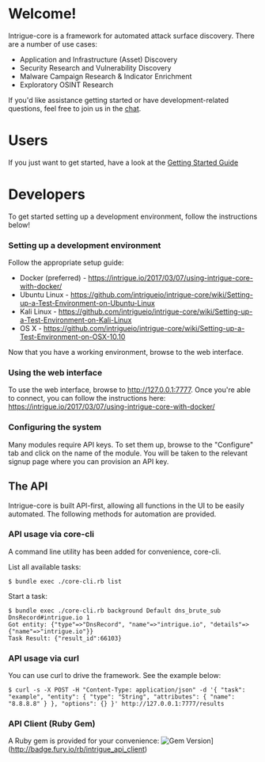 # Welcome!

Intrigue-core is a framework for automated attack surface discovery. There are a number of use cases:

  * Application and Infrastructure (Asset) Discovery
  * Security Research and Vulnerability Discovery
  * Malware Campaign Research & Indicator Enrichment
  * Exploratory OSINT Research

If you'd like assistance getting started or have development-related questions, feel free to join us in the [chat](https://gitter.im/intrigueio/intrigue-core).

# Users

If you just want to get started, have a look at the [Getting Started Guide](https://intrigue.io/getting-started/)

# Developers

To get started setting up a development environment, follow the instructions below!

### Setting up a development environment

Follow the appropriate setup guide:

 * Docker (preferred) - https://intrigue.io/2017/03/07/using-intrigue-core-with-docker/
 * Ubuntu Linux - https://github.com/intrigueio/intrigue-core/wiki/Setting-up-a-Test-Environment-on-Ubuntu-Linux
 * Kali Linux - https://github.com/intrigueio/intrigue-core/wiki/Setting-up-a-Test-Environment-on-Kali-Linux
 * OS X - https://github.com/intrigueio/intrigue-core/wiki/Setting-up-a-Test-Environment-on-OSX-10.10

Now that you have a working environment, browse to the web interface.

### Using the web interface

To use the web interface, browse to http://127.0.0.1:7777. Once you're able to connect, you can follow the instructions here: https://intrigue.io/2017/03/07/using-intrigue-core-with-docker/

### Configuring the system

Many modules require API keys. To set them up, browse to the "Configure" tab and click on the name of the module. You will be taken to the relevant signup page where you can provision an API key.

## The API

Intrigue-core is built API-first, allowing all functions in the UI to be easily automated. The following methods for automation are provided.

### API usage via core-cli

A command line utility has been added for convenience, core-cli.

List all available tasks:
```
$ bundle exec ./core-cli.rb list
```

Start a task:
```
$ bundle exec ./core-cli.rb background Default dns_brute_sub DnsRecord#intrigue.io 1
Got entity: {"type"=>"DnsRecord", "name"=>"intrigue.io", "details"=>{"name"=>"intrigue.io"}}
Task Result: {"result_id":66103}
```

### API usage via curl

You can use curl to drive the framework. See the example below:

```
$ curl -s -X POST -H "Content-Type: application/json" -d '{ "task": "example", "entity": { "type": "String", "attributes": { "name": "8.8.8.8" } }, "options": {} }' http://127.0.0.1:7777/results
```

### API Client (Ruby Gem)
A Ruby gem is provided for your convenience: ![Gem Version](https://badge.fury.io/rb/intrigue_api_client.svg)](http://badge.fury.io/rb/intrigue_api_client)
